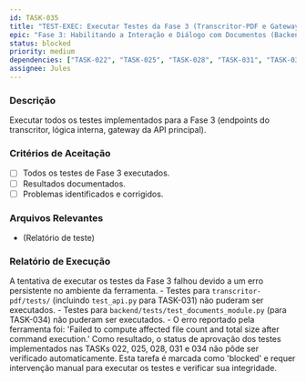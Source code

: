 ```yaml
---
id: TASK-035
title: "TEST-EXEC: Executar Testes da Fase 3 (Transcritor-PDF e Gateway Diálogo)"
epic: "Fase 3: Habilitando a Interação e Diálogo com Documentos (Backend do Transcritor-PDF)"
status: blocked
priority: medium
dependencies: ["TASK-022", "TASK-025", "TASK-028", "TASK-031", "TASK-034"] # Depends on all Phase 3 test implementations
assignee: Jules
---
```


### Descrição

Executar todos os testes implementados para a Fase 3 (endpoints do transcritor, lógica interna, gateway da API principal).

### Critérios de Aceitação

- [ ] Todos os testes de Fase 3 executados.
- [ ] Resultados documentados.
- [ ] Problemas identificados e corrigidos.

### Arquivos Relevantes

* (Relatório de teste)

### Relatório de Execução

A tentativa de executar os testes da Fase 3 falhou devido a um erro persistente no ambiente da ferramenta.
    - Testes para `transcritor-pdf/tests/` (incluindo `test_api.py` para TASK-031) não puderam ser executados.
    - Testes para `backend/tests/test_documents_module.py` (para TASK-034) não puderam ser executados.
    - O erro reportado pela ferramenta foi: 'Failed to compute affected file count and total size after command execution.'
    Como resultado, o status de aprovação dos testes implementados nas TASKs 022, 025, 028, 031 e 034 não pôde ser verificado automaticamente.
    Esta tarefa é marcada como 'blocked' e requer intervenção manual para executar os testes e verificar sua integridade.
